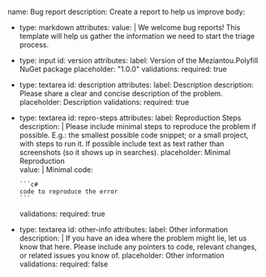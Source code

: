 name: Bug report
description: Create a report to help us improve
body:
- type: markdown
  attributes:
    value: |
      We welcome bug reports! This template will help us gather the information we need to start the triage process.

- type: input
  id: version
  attributes:
    label: Version of the Meziantou.Polyfill NuGet package
    placeholder: "1.0.0"
  validations:
    required: true

- type: textarea
  id: description
  attributes:
    label: Description
    description: Please share a clear and concise description of the problem.
    placeholder: Description
  validations:
    required: true
      
- type: textarea
  id: repro-steps
  attributes:
    label: Reproduction Steps
    description: |
      Please include minimal steps to reproduce the problem if possible. E.g.: the smallest possible code snippet; or a small project, with steps to run it. If possible include text as text rather than screenshots (so it shows up in searches).
    placeholder: Minimal Reproduction      
    value: |
      Minimal code:

      ```c#
      code to reproduce the error
      ```
  validations:
    required: true
      
- type: textarea
  id: other-info
  attributes:
    label: Other information
    description: |
        If you have an idea where the problem might lie, let us know that here. Please include any pointers to code, relevant changes, or related issues you know of.
    placeholder: Other information
  validations:
    required: false
